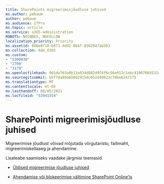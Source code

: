 ```yaml
---
title: SharePointi migreerimisjõudluse juhised
ms.author: pebaum
author: pebaum
ms.audience: ITPro
ms.topic: article
ms.service: o365-administration
ROBOTS: NOINDEX, NOFOLLOW
localization_priority: Priority
ms.assetid: 686e8f18-b871-4dd2-864f-8562947ab583
ms.collection: Adm_O365
ms.custom:
- "5300030"
- "2700"
- "3179"
ms.openlocfilehash: 901da763a9b13a034d882d974f6c56e012c1ebc4100768d5314a2e8fa80bdb31
ms.sourcegitcommit: b5f7da89a650d2915dc652449623c78be6247175
ms.translationtype: MT
ms.contentlocale: et-EE
ms.lasthandoff: 08/05/2021
ms.locfileid: "53941554"
---
```

# <a name="sharepoint-migration-performance-guidance"></a>SharePointi migreerimisjõudluse juhised

Migreerimise jõudlust võivad mõjutada võrgutaristu, failimaht, migreerimiskellaaeg ja ahendamine.

Lisateabe saamiseks vaadake järgmisi teemasid.

- [Üldised migreerimise jõudluse juhised](https://docs.microsoft.com/sharepointmigration/sharepoint-online-and-onedrive-migration-speed)

- [Ahendamise või blokeerimise vältimine SharePoint Online’is](https://docs.microsoft.com/sharepoint/dev/general-development/how-to-avoid-getting-throttled-or-blocked-in-sharepoint-online)
